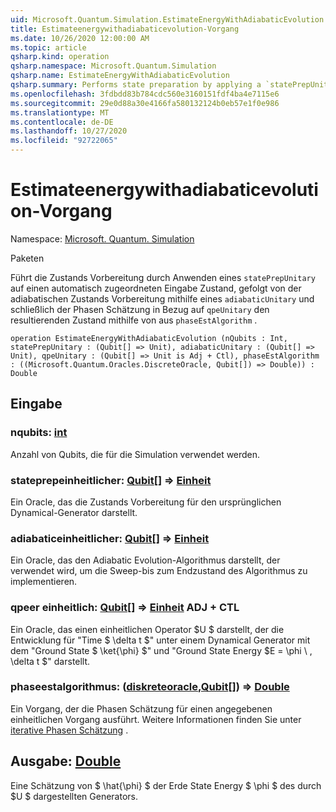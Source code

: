 ```yaml
---
uid: Microsoft.Quantum.Simulation.EstimateEnergyWithAdiabaticEvolution
title: Estimateenergywithadiabaticevolution-Vorgang
ms.date: 10/26/2020 12:00:00 AM
ms.topic: article
qsharp.kind: operation
qsharp.namespace: Microsoft.Quantum.Simulation
qsharp.name: EstimateEnergyWithAdiabaticEvolution
qsharp.summary: Performs state preparation by applying a `statePrepUnitary` on an automatically allocated input state, followed by adiabatic state preparation using a `adiabaticUnitary`, and finally phase estimation with respect to `qpeUnitary`on the resulting state using a `phaseEstAlgorithm`.
ms.openlocfilehash: 3fdbdd83b784cdc560e3160151fdf4ba4e7115e6
ms.sourcegitcommit: 29e0d88a30e4166fa580132124b0eb57e1f0e986
ms.translationtype: MT
ms.contentlocale: de-DE
ms.lasthandoff: 10/27/2020
ms.locfileid: "92722065"
---
```

# <a name="estimateenergywithadiabaticevolution-operation"></a>Estimateenergywithadiabaticevolution-Vorgang

Namespace: [Microsoft. Quantum. Simulation](xref:Microsoft.Quantum.Simulation)

Paketen [](https://nuget.org/packages/)


Führt die Zustands Vorbereitung durch Anwenden eines `statePrepUnitary` auf einen automatisch zugeordneten Eingabe Zustand, gefolgt von der adiabatischen Zustands Vorbereitung mithilfe eines `adiabaticUnitary` und schließlich der Phasen Schätzung in Bezug auf `qpeUnitary` den resultierenden Zustand mithilfe von aus `phaseEstAlgorithm` .

```qsharp
operation EstimateEnergyWithAdiabaticEvolution (nQubits : Int, statePrepUnitary : (Qubit[] => Unit), adiabaticUnitary : (Qubit[] => Unit), qpeUnitary : (Qubit[] => Unit is Adj + Ctl), phaseEstAlgorithm : ((Microsoft.Quantum.Oracles.DiscreteOracle, Qubit[]) => Double)) : Double
```


## <a name="input"></a>Eingabe

### <a name="nqubits--int"></a>nqubits: [int](xref:microsoft.quantum.lang-ref.int)

Anzahl von Qubits, die für die Simulation verwendet werden.


### <a name="stateprepunitary--qubit--unit"></a>stateprepeinheitlicher: [Qubit](xref:microsoft.quantum.lang-ref.qubit)[] => [Einheit](xref:microsoft.quantum.lang-ref.unit) 

Ein Oracle, das die Zustands Vorbereitung für den ursprünglichen Dynamical-Generator darstellt.


### <a name="adiabaticunitary--qubit--unit"></a>adiabaticeinheitlicher: [Qubit](xref:microsoft.quantum.lang-ref.qubit)[] => [Einheit](xref:microsoft.quantum.lang-ref.unit) 

Ein Oracle, das den Adiabatic Evolution-Algorithmus darstellt, der verwendet wird, um die Sweep-bis zum Endzustand des Algorithmus zu implementieren.


### <a name="qpeunitary--qubit--unit-adj--ctl"></a>qpeer einheitlich: [Qubit](xref:microsoft.quantum.lang-ref.qubit)[] => [Einheit](xref:microsoft.quantum.lang-ref.unit) ADJ + CTL

Ein Oracle, das einen einheitlichen Operator $U $ darstellt, der die Entwicklung für "Time $ \delta t $" unter einem Dynamical Generator mit dem "Ground State $ \ket{\phi} $" und "Ground State Energy $E = \phi \\ , \delta t $" darstellt.


### <a name="phaseestalgorithm--discreteoraclequbit--double"></a>phaseestalgorithmus: ([diskreteoracle](xref:Microsoft.Quantum.Oracles.DiscreteOracle),[Qubit](xref:microsoft.quantum.lang-ref.qubit)[]) => [Double](xref:microsoft.quantum.lang-ref.double) 

Ein Vorgang, der die Phasen Schätzung für einen angegebenen einheitlichen Vorgang ausführt.
Weitere Informationen finden Sie unter [iterative Phasen Schätzung](/quantum/libraries/characterization#iterative-phase-estimation) .



## <a name="output--double"></a>Ausgabe: [Double](xref:microsoft.quantum.lang-ref.double)

Eine Schätzung von $ \hat{\phi} $ der Erde State Energy $ \phi $ des durch $U $ dargestellten Generators.